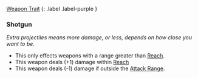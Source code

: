 
[Weapon Trait](Game/Core/Weapon-Traits)
{: .label .label-purple }

### Shotgun
*Extra projectiles means more damage, or less, depends on how close you want to be.*
* This only effects weapons with a range greater than [Reach](Movement#Reach). 
* This weapon deals (+1) damage within [Reach](Movement#Reach)
* This weapon deals (-1) damage if outside the [Attack Range](Attacks#Attack%20Range).